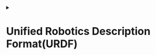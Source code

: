 <details>
  <summary><h1>Unified Robotics Description Format(URDF)</h1></summary>
  
  When it comes to any project related to robotics or arieal robotics the 1st thing you need to do is to decide the robot on which you want to work. There are many standard robots and arieal vechiles in ROS which are well establised and used by many companies for industrial usage. Many aireal vechiles function in similar way but differ much in their appearance and structure. The structural difference deeply impact on the thrust force provided by the air, tension in material and etc., which makes structural aspects and design an important part of Arieal Robotics. The basic way by which you give your design of robot to Gazebo is through URDF.
  
  URDF assumes a tree structure for a robot. There are mainly 3 things base link, joints and links.
  1. Base Link: Generally robots are very large but many times we tell the location of robot with some x y coordinates. Exactly of what part of robot are these coordinates? The answer is BASE LINK. This the base of robot. We insert other parts of robot after fixing the base link.
  Example consider a 2 wheeled robot as shown below
  
  There is a orange colored box which is the base link of the robot.
  A robot only contains a single base link we cannot have multiple base links.
  
  2. Links: Links are the other parts of robot except the base link. Example: the 2 wheels in the above robot are links.
  
  3. Joint: 2 links are joined together with joints. Its like a pivot which gives necessary force so that they remain attached.
  
  Types of Joints:
  
  revolute - a hinge joint that rotates along the axis and has a limited range specified by the upper and lower limits.
  
  continuous - a continuous hinge joint that rotates around the axis and has no upper and lower limits.
  
  prismatic - a sliding joint that slides along the axis, and has a limited range specified by the upper and lower limits.
  
  fixed - This is not really a joint because it cannot move. All degrees of freedom are locked. 
  
  Joints connects 2 links one of which is parent link other is child link
  
  <h3>Structure and Parameters of URDF</h3>
  
  ** This part is very important, Read it carefully**
  
  1st thing which you need to do is to decide your base link.
  
  ```
<?xml version="1.0" ?>
<robot name="AMC">
  <link name="base_link">
    <!-- pose -->
    <pose>0 0 0.1 0 0 0</pose>
    <!-- body -->
    <visual>
      <origin rpy="0 0 0" xyz="0 0 0"/>
      <geometry>
        <box size="0.5 0.3 0.07"/>
      </geometry>
    </visual>
    <collision name="collision_chassis">
      <geometry>
        <box size="0.5 0.3 0.07"/>
      </geometry>
    </collision>
    <!-- caster front -->
  </link>
 </robot>
 ```
 iicnoqn
 
</details>
